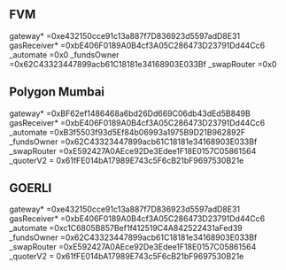 ## FVM

gateway* =0xe432150cce91c13a887f7D836923d5597adD8E31
gasReceiver* =0xbE406F0189A0B4cf3A05C286473D23791Dd44Cc6
\_automate =0x0
\_fundsOwner =0x62C43323447899acb61C18181e34168903E033Bf
\_swapRouter =0x0

## Polygon Mumbai

gateway* =0xBF62ef1486468a6bd26Dd669C06db43dEd5B849B
gasReceiver* =0xbE406F0189A0B4cf3A05C286473D23791Dd44Cc6
\_automate =0xB3f5503f93d5Ef84b06993a1975B9D21B962892F
\_fundsOwner =0x62C43323447899acb61C18181e34168903E033Bf
\_swapRouter =0xE592427A0AEce92De3Edee1F18E0157C05861564
\_quoterV2 = 0x61fFE014bA17989E743c5F6cB21bF9697530B21e

## GOERLI

gateway* =0xe432150cce91c13a887f7D836923d5597adD8E31
gasReceiver* =0xbE406F0189A0B4cf3A05C286473D23791Dd44Cc6
\_automate =0xc1C6805B857Bef1f412519C4A842522431aFed39
\_fundsOwner =0x62C43323447899acb61C18181e34168903E033Bf
\_swapRouter =0xE592427A0AEce92De3Edee1F18E0157C05861564
\_quoterV2 = 0x61fFE014bA17989E743c5F6cB21bF9697530B21e
